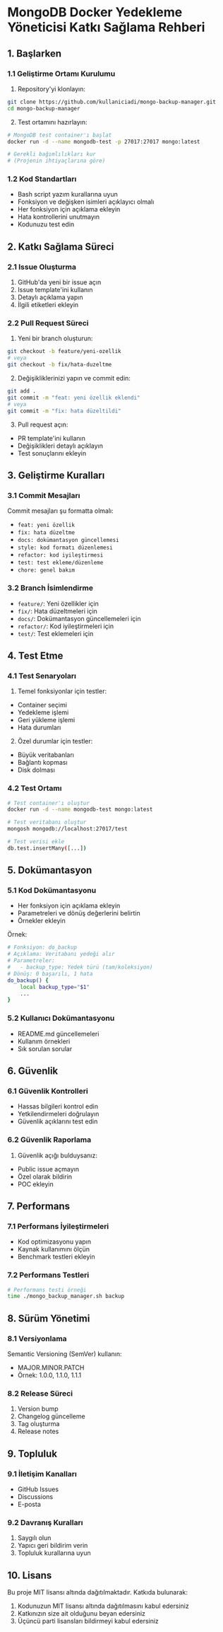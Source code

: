 # MongoDB Docker Yedekleme Yöneticisi Katkı Sağlama Rehberi

## 1. Başlarken

### 1.1 Geliştirme Ortamı Kurulumu

1. Repository'yi klonlayın:

```bash
git clone https://github.com/kullaniciadi/mongo-backup-manager.git
cd mongo-backup-manager
```

2. Test ortamını hazırlayın:

```bash
# MongoDB test container'ı başlat
docker run -d --name mongodb-test -p 27017:27017 mongo:latest

# Gerekli bağımlılıkları kur
# (Projenin ihtiyaçlarına göre)
```

### 1.2 Kod Standartları

- Bash script yazım kurallarına uyun
- Fonksiyon ve değişken isimleri açıklayıcı olmalı
- Her fonksiyon için açıklama ekleyin
- Hata kontrollerini unutmayın
- Kodunuzu test edin

## 2. Katkı Sağlama Süreci

### 2.1 Issue Oluşturma

1. GitHub'da yeni bir issue açın
2. Issue template'ini kullanın
3. Detaylı açıklama yapın
4. İlgili etiketleri ekleyin

### 2.2 Pull Request Süreci

1. Yeni bir branch oluşturun:

```bash
git checkout -b feature/yeni-ozellik
# veya
git checkout -b fix/hata-duzeltme
```

2. Değişikliklerinizi yapın ve commit edin:

```bash
git add .
git commit -m "feat: yeni özellik eklendi"
# veya
git commit -m "fix: hata düzeltildi"
```

3. Pull request açın:

- PR template'ini kullanın
- Değişiklikleri detaylı açıklayın
- Test sonuçlarını ekleyin

## 3. Geliştirme Kuralları

### 3.1 Commit Mesajları

Commit mesajları şu formatta olmalı:

- `feat: yeni özellik`
- `fix: hata düzeltme`
- `docs: dokümantasyon güncellemesi`
- `style: kod formatı düzenlemesi`
- `refactor: kod iyileştirmesi`
- `test: test ekleme/düzenleme`
- `chore: genel bakım`

### 3.2 Branch İsimlendirme

- `feature/`: Yeni özellikler için
- `fix/`: Hata düzeltmeleri için
- `docs/`: Dokümantasyon güncellemeleri için
- `refactor/`: Kod iyileştirmeleri için
- `test/`: Test eklemeleri için

## 4. Test Etme

### 4.1 Test Senaryoları

1. Temel fonksiyonlar için testler:

- Container seçimi
- Yedekleme işlemi
- Geri yükleme işlemi
- Hata durumları

2. Özel durumlar için testler:

- Büyük veritabanları
- Bağlantı kopması
- Disk dolması

### 4.2 Test Ortamı

```bash
# Test container'ı oluştur
docker run -d --name mongodb-test mongo:latest

# Test veritabanı oluştur
mongosh mongodb://localhost:27017/test

# Test verisi ekle
db.test.insertMany([...])
```

## 5. Dokümantasyon

### 5.1 Kod Dokümantasyonu

- Her fonksiyon için açıklama ekleyin
- Parametreleri ve dönüş değerlerini belirtin
- Örnekler ekleyin

Örnek:

```bash
# Fonksiyon: do_backup
# Açıklama: Veritabanı yedeği alır
# Parametreler:
#   - backup_type: Yedek türü (tam/koleksiyon)
# Dönüş: 0 başarılı, 1 hata
do_backup() {
    local backup_type="$1"
    ...
}
```

### 5.2 Kullanıcı Dokümantasyonu

- README.md güncellemeleri
- Kullanım örnekleri
- Sık sorulan sorular

## 6. Güvenlik

### 6.1 Güvenlik Kontrolleri

- Hassas bilgileri kontrol edin
- Yetkilendirmeleri doğrulayın
- Güvenlik açıklarını test edin

### 6.2 Güvenlik Raporlama

1. Güvenlik açığı bulduysanız:

- Public issue açmayın
- Özel olarak bildirin
- POC ekleyin

## 7. Performans

### 7.1 Performans İyileştirmeleri

- Kod optimizasyonu yapın
- Kaynak kullanımını ölçün
- Benchmark testleri ekleyin

### 7.2 Performans Testleri

```bash
# Performans testi örneği
time ./mongo_backup_manager.sh backup
```

## 8. Sürüm Yönetimi

### 8.1 Versiyonlama

Semantic Versioning (SemVer) kullanın:

- MAJOR.MINOR.PATCH
- Örnek: 1.0.0, 1.1.0, 1.1.1

### 8.2 Release Süreci

1. Version bump
2. Changelog güncelleme
3. Tag oluşturma
4. Release notes

## 9. Topluluk

### 9.1 İletişim Kanalları

- GitHub Issues
- Discussions
- E-posta

### 9.2 Davranış Kuralları

1. Saygılı olun
2. Yapıcı geri bildirim verin
3. Topluluk kurallarına uyun

## 10. Lisans

Bu proje MIT lisansı altında dağıtılmaktadır. Katkıda bulunarak:

1. Kodunuzun MIT lisansı altında dağıtılmasını kabul edersiniz
2. Katkınızın size ait olduğunu beyan edersiniz
3. Üçüncü parti lisansları bildirmeyi kabul edersiniz
